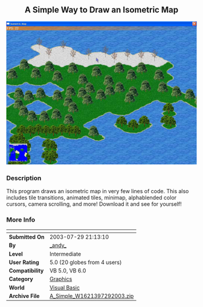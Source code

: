 ﻿<div align="center">

## A Simple Way to Draw an Isometric Map

<img src="PIC20037292115498089.JPG">
</div>

### Description

This program draws an isometric map in very few lines of code. This also includes tile transitions, animated tiles, minimap, alphablended color cursors, camera scrolling, and more! Download it and see for yourself!
 
### More Info
 


<span>             |<span>
---                |---
**Submitted On**   |2003-07-29 21:13:10
**By**             |[\_andy\_](https://github.com/Planet-Source-Code/PSCIndex/blob/master/ByAuthor/andy.md)
**Level**          |Intermediate
**User Rating**    |5.0 (20 globes from 4 users)
**Compatibility**  |VB 5\.0, VB 6\.0
**Category**       |[Graphics](https://github.com/Planet-Source-Code/PSCIndex/blob/master/ByCategory/graphics__1-46.md)
**World**          |[Visual Basic](https://github.com/Planet-Source-Code/PSCIndex/blob/master/ByWorld/visual-basic.md)
**Archive File**   |[A\_Simple\_W1621397292003\.zip](https://github.com/Planet-Source-Code/andy-a-simple-way-to-draw-an-isometric-map__1-47248/archive/master.zip)








